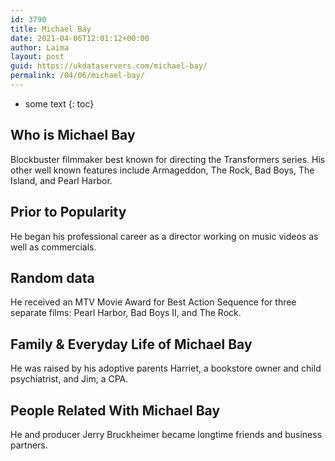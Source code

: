 ```yaml
---
id: 3790
title: Michael Bay
date: 2021-04-06T12:01:12+00:00
author: Laima
layout: post
guid: https://ukdataservers.com/michael-bay/
permalink: /04/06/michael-bay/
---
```


* some text
{: toc}


## Who is Michael Bay
                  
                  
                  
Blockbuster filmmaker best known for directing the Transformers series. His other well known features include Armageddon, The Rock, Bad Boys, The Island, and Pearl Harbor.
                  
              
            
              
            
                
                
                
## Prior to Popularity
                  
                  
                  
He began his professional career as a director working on music videos as well as commercials. 
                  
              
            
              
            
                
                
                
## Random data
                  
                  
                  
He received an MTV Movie Award for Best Action Sequence for three separate films: Pearl Harbor, Bad Boys II, and The Rock. 
                  
              
            
              
            
                
                
                
## Family & Everyday Life of Michael Bay
                  
                  
                  
He was raised by his adoptive parents Harriet, a bookstore owner and child psychiatrist, and Jim, a CPA. 
                  
              
            
              
            
                
                
                
## People Related With Michael Bay
                  
                  
                  
He and producer Jerry Bruckheimer became longtime friends and business partners.
                  
              
            
              
            
                
              
            
              
              
            
            
              
            
          
          
          